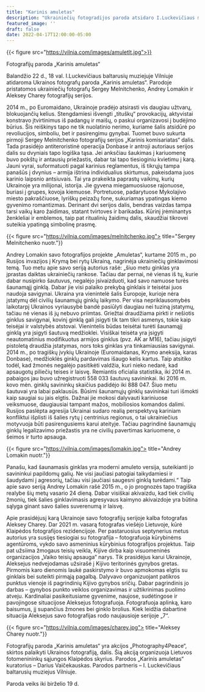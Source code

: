 ```yaml
---
title: "Karinis amuletas"
description: "Ukrainiečių fotogradijos paroda atsidaro I.Luckevičiaus muziejuje šį penktadienį, 18:00"
featured_image: ''
draft: false
date: 2022-04-17T12:00:00-05:00
---
```


{{< figure src="https://vilnia.com/images/amuletlt.jpg">}}

Fotografijų paroda „Karinis amuletas“

Balandžio 22 d., 18 val. I.Luckevičiaus baltarusių muziejuje Vilniuje atidaroma Ukrainos fotografų
paroda „Karinis amuletas“. Parodoje pristatomos ukrainiečių fotografų Sergey Melnitchenko,
Andrey Lomakin ir Aleksey Charey fotografijų serijos.

2014 m., po Euromaidano, Ukrainoje pradėjo atsirasti vis daugiau užtvarų, blokuojančių kelius.
Stengdamiesi išvengti „tituškų“ provokacijų, aktyvistai konstravo įtvirtinimus iš padangų ir
maišų, o paskui organizavosi į budėjimo būrius. Šis reiškinys tapo ne tik nuolatinio nerimo,
kuriame šalis atsidūrė po revoliucijos, simboliu, bet ir pasirengimu gynybai.
Tuomet buvo sukurta pirmoji Sergey Melnitchenko fotografijų serijos „Karinis komisariatas“
dalis. Tada prasidėjo antiteroristinė operacija Donbase ir antroji autoriaus serijos dalis su
dvyniais tapo logiška tąsa. Jei anksčiau šaukimas į kariuomenę buvo pokštų ir antausių
priežastis, dabar tai tapo tiesioginiu kvietimu į karą. Jauni vyrai, suformatuoti pagal karinius
reglamentus, iš tikrųjų tampa panašūs į dvynius – armija ištrina individualius skirtumus,
pakeisdama juos karinio laipsnio antsiuvais. Tai yra prakeikta paprastų vaikinų, kurių
Ukrainoje yra milijonai, istorija. Jie gyvena miegamuosiuose rajonuose, buriasi į grupes, kovoja
kiemuose. Portretuose, padarytuose Mykolajivo miesto pakraščiuose, lyriškų peizažų fone,
sukuriamas ypatingas kiemo gyvenimo romantizmas. Derinant dvi serijos dalis, bendras
vaizdas tampa tarsi vaikų karo žaidimas, statant tvirtoves ir barikadas. Kūrinį įrėminantys
ženkleliai ir emblemos, taip pat ritualinių žaidimų dalis, skaudžiai tikrovei suteikia ypatingą
simbolinę prasmę.

{{< figure src="https://vilnia.com/images/melnitchenko.jpg"> title="Sergey Melnitchenko nuotr."}}

Andrey Lomakin savo fotografijos projekte „Amuletas“, kurtame 2015 m., po Rusijos invazijos
į Krymą bei rytų Ukrainą, nagrinėja ukrainiečių ginklavimosi temą. Tuo metu apie savo seriją
autorius rašė: „šiuo metu ginklas yra įprastas daiktas ukrainiečių rankose. Tačiau dar pernai,
nė vienas iš tų, kurie dabar nusipirko šautuvus, negalėjo įsivaizduoti, kad savo namuose turės
šaunamąjį ginklą. Dabar jie visi palaiko prekybą ginklais ir teisėtai juos naudoja savigynai.
Ukraina yra vienintelė šalis Europoje, kurioje nėra įstatymų dėl civilių šaunamųjų ginklų
laikymo. Per visa nepriklausomybės laikotarpį Ukrainos vyriausybė bandė pasiūlyti daugiau nei
tuziną įstatymų, tačiau nė vienas iš jų nebuvo priimtas. Griežtai draudžiama pirkti ir nešiotis
ginklus savigynai, kovinį ginklą gali įsigyti tik tam tikri asmenys, tokie kaip teisėjai ir valstybės
atstovai. Vienintelis būdas teisėtai turėti šaunamąjį ginklą yra įsigyti šautuvą medžioklei.
Visiškai teisėta yra įsigyti neautomatinius modifikuotus armijos ginklus (pvz. AK ar M16),
tačiau įsigyti pistoletą draudžia įstatymas, nors toks ginklas yra tinkamiausias savigynai.
2014 m., po tragiškų įvykių Ukrainoje (Euromaidanas, Krymo aneksija, karas Donbase),
medžioklės ginklų pardavimas išaugo kelis kartus. Taip atsitiko todėl, kad žmonės negalėjo
pasitikėti valdžia, kuri nieko nedarė, kad apsaugotų piliečių teises ir laisvę. Remiantis oficialia
statistika, iki 2014 m. pabaigos jau buvo užregistruoti 558 033 šautuvų savininkai. Iki 2016 m.
kovo mėn. ginklų savininkų skaičius padidėjo iki 888 047. Šiuo metu šautuvai yra labai
paklausūs. Būsimi šaunamųjų ginklų savininkai turi išmokti kaip saugiai su jais elgtis. Dažnai jie
mokosi dalyvauti kariniuose veiksmuose, daugiausiai tampant mažos, mobiliosios komandos
dalimi. Rusijos paslėpta agresija Ukrainai sudaro realią perspektyvą kariniam konfliktui išplisti
iš šalies rytų į centrinius regionus, o tai ukrainiečius motyvuoja būti pasirengusiems karui
ateityje. Tačiau pagrindinė šaunamųjų ginklų legalizavimo priežastis yra ne civilių pavertimas
kariuomene, o šeimos ir turto apsauga.

{{< figure src="https://vilnia.com/images/lomakin.jpg"> title="Andrey Lomakin nuotr."}}

Panašu, kad šaunamasis ginklas yra moderni amuleto versija, suteikianti jo savininkui
papildomų galių. Ne visi jaučiasi patogiai taikydamiesi ir šaudydami į agresorių, tačiau visi
jaučiasi saugesni ginklą turėdami.“ Taip apie savo seriją Andrey Lomakin rašė 2015 m., o jo
prognozės tapo tragiška realybe šių metų vasario 24 dieną. Dabar visiškai akivaizdu, kad tiek
civilių žmonių, tiek šalies ginklavimasis agresyvaus kaimyno akivaizdoje yra būtina sąlyga
ginant savo šalies suverenumą ir laisvę.

Apie prasidėjusį karą Ukrainoje savo fotografijų serijoje kalba fotografas Aleksey Charey. Dar 2021 m. vasarą fotografas viešėjo Lietuvoje, kūrė Klaipėdos fotografijos rezidencijoje. Per pastaruosius septynerius metus autorius yra susijęs tiesiogiai su fotografija – fotografuoja kūrybinėms agentūroms, vykdo savo asmeninius kūrybinius fotografijos
projektus. Taip pat užsiima žmogaus teisių veikla, Kijive dirba kaip visuomeninės organizacijos
„Vaiko teisių apsauga“ narys. Tik prasidėjus karui Ukrainoje, Aleksejus nedvejodamas užsirašė
į Kijivo teritorinės gynybos gretas. Pirmomis karo dienomis laukė paskirstymo ir buvo
apmokomas elgtis su ginklais bei suteikti pirmąją pagalbą. Dalyvavo organizuojant patikros
punktus vienoje iš pagrindinių Kijivo gynybos sričių. Dabar pagrindinis jo darbas – gynybos
punkto veiklos organizavimas ir užtikrinimas puolimo atveju. Kardinaliai pasikeitusiame
gyvenime, naujose, sudėtingose ir pavojingose situacijose Aleksejus fotografuoja.
Fotografuoja aplinką, karo baisumus, jį supančius žmones bei ginklo brolius. Kiek leidžia
dabartinė situacija Aleksejus savo fotografijas rodo naujausioje serijoje „7“.

{{< figure src="https://vilnia.com/images/charey.jpg"> title="Aleksey Charey nuotr."}}

Fotografijų paroda „Karinis amuletas“ yra akcijos „Photography4Peace“, skirtos
palaikyti Ukrainos fotografiją, dalis. Šią akciją organizuoja Lietuvos fotomenininkų sąjungos
Klaipėdos skyrius. Parodos „Karinis amuletas“ kuratorius – Darius Vaičekauskas. Parodos
partneris – I. Luckevičiaus baltarusių muziejus Vilniuje.

Paroda veiks iki birželio 19 d.